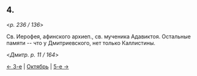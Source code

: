 
## 4.

<*p. 236 / 136*>

Св. Иерофея, афинского архиеп., св. мученика Адавиктоя.
Остальные памяти -- что у Дмитриевского, нет только Каллистины. 

<*Дмитр. p. 11 / 164*>

[← 3-е](10_03_GMT.ru.md) | [Октябрь](README.md#4-й) | [5-е →](10_05_GMT.ru.md)
